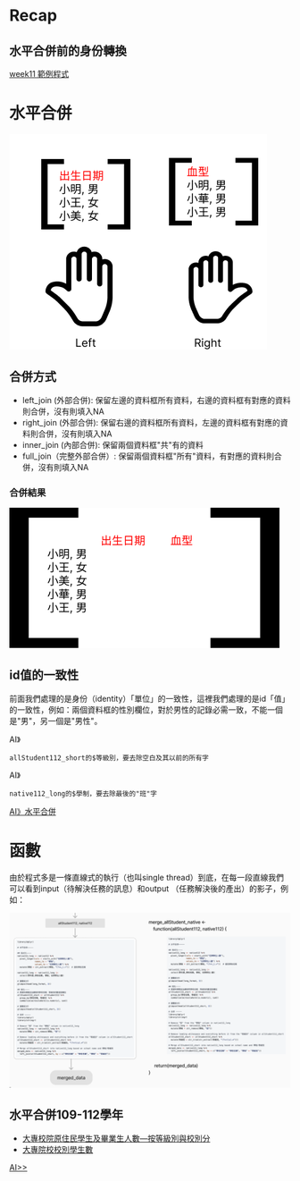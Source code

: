 # Recap

## 水平合併前的身份轉換

[week11 範例程式](https://github.com/tpemartin/112-2-R/blob/main/lecture%20notes/week10.md#%E7%AF%84%E4%BE%8B%E7%A8%8B%E5%BC%8F)


# 水平合併


![水平合併](../img/data-join.png)

## 合併方式

  - left_join (外部合併): 保留左邊的資料框所有資料，右邊的資料框有對應的資料則合併，沒有則填入NA
  - right_join (外部合併): 保留右邊的資料框所有資料，左邊的資料框有對應的資料則合併，沒有則填入NA
  - inner_join (內部合併): 保留兩個資料框"共"有的資料
  - full_join（完整外部合併）: 保留兩個資料框"所有"資料，有對應的資料則合併，沒有則填入NA

### 合併結果

![合併結果](../img/joined-data.png)

## id值的一致性

前面我們處理的是身份（identity）「單位」的一致性，這裡我們處理的是id「值」的一致性，例如：兩個資料框的性別欄位，對於男性的記錄必需一致，不能一個是"男"，另一個是"男性"。

AI》
```
allStudent112_short的$等級別，要去除空白及其以前的所有字
```

AI》
```
native112_long的$學制，要去除最後的"班"字
```

[AI》水平合併](./week12-prompt.md#水平合併112)

# 函數

由於程式多是一條直線式的執行（也叫single thread）到底，在每一段直線我們可以看到input（待解決任務的訊息）和output （任務解決後的產出）的影子，例如： 

[![](../img/2024-04-28-06-22-46.png)](https://www.figma.com/file/JF501BeiuwS0C1Hz0tfCyh/teaching-R?type=whiteboard&node-id=26-155&t=qoKsCm8otfQtDuNQ-4)

## 水平合併109-112學年


- [大專校院原住民學生及畢業生人數—按等級別與校別分](https://data.gov.tw/dataset/33514)  
- [大專院校校別學生數](https://data.gov.tw/dataset/6231)

[AI>>](./week12-prompt.md#水平合併多學年)


